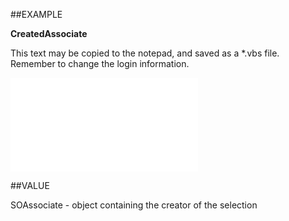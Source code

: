 
##EXAMPLE

**CreatedAssociate**

This text may be copied to the notepad, and saved as a *.vbs file. Remember to change the login information.

![](..\..\Examples\vbs\SOSelection.CreatedAssociate.vbs.txt)


##VALUE

SOAssociate - object containing the creator of the selection

